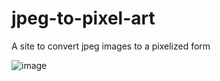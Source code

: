 # jpeg-to-pixel-art
A site to convert jpeg images to a pixelized form

![image](https://github.com/user-attachments/assets/f65b4bfa-8ad2-4365-89b1-1a0ac24a75a0)
